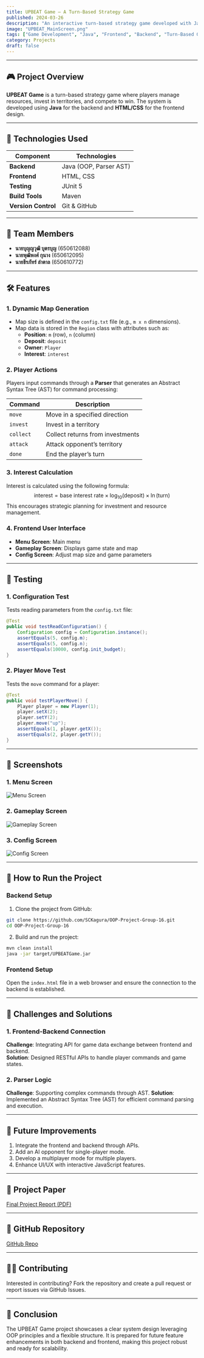 ```yaml
---
title: UPBEAT Game – A Turn-Based Strategy Game
published: 2024-03-26
description: "An interactive turn-based strategy game developed with Java backend and HTML/CSS frontend design."
image: "UPBEAT_MainScreen.png"
tags: ["Game Development", "Java", "Frontend", "Backend", "Turn-Based Game"]
category: Projects
draft: false
---
```

---

## 🎮 Project Overview

**UPBEAT Game** is a turn-based strategy game where players manage resources, invest in territories, and compete to win. The system is developed using **Java** for the backend and **HTML/CSS** for the frontend design.

---

## 🔧 Technologies Used

| **Component**       | **Technologies**              |
|---------------------|------------------------------|
| **Backend**         | Java (OOP, Parser AST)       |
| **Frontend**        | HTML, CSS                    |
| **Testing**         | JUnit 5                      |
| **Build Tools**     | Maven                        |
| **Version Control** | Git & GitHub                 |

---

## 👥 Team Members

- **นายบุญญวุฒิ บุตรบุญ** (650612088)  
- **นายพุฒิพงศ์ กุนาง** (650612095)  
- **นายธีรภัทร์ ลำตาล** (650610772)

---

## 🛠️ Features

### **1. Dynamic Map Generation**
- Map size is defined in the `config.txt` file (e.g., `m x n` dimensions).
- Map data is stored in the `Region` class with attributes such as:
  - **Position**: `m` (row), `n` (column)
  - **Deposit**: `deposit`
  - **Owner**: `Player`
  - **Interest**: `interest`

### **2. Player Actions**
Players input commands through a **Parser** that generates an Abstract Syntax Tree (AST) for command processing:

| **Command** | **Description**                  |
|-------------|----------------------------------|
| `move`      | Move in a specified direction    |
| `invest`    | Invest in a territory            |
| `collect`   | Collect returns from investments |
| `attack`    | Attack opponent’s territory     |
| `done`      | End the player’s turn           |

### **3. Interest Calculation**
Interest is calculated using the following formula:
$$
\text{interest} = \text{base interest rate} \times \log_{10}(\text{deposit}) \times \ln(\text{turn})
$$
This encourages strategic planning for investment and resource management.

### **4. Frontend User Interface**
- **Menu Screen**: Main menu
- **Gameplay Screen**: Displays game state and map
- **Config Screen**: Adjust map size and game parameters

---

## 🧪 Testing

### **1. Configuration Test**
Tests reading parameters from the `config.txt` file:
```java
@Test
public void testReadConfiguration() {
    Configuration config = Configuration.instance();
    assertEquals(5, config.m);
    assertEquals(5, config.n);
    assertEquals(10000, config.init_budget);
}
```

### **2. Player Move Test**
Tests the `move` command for a player:
```java
@Test
public void testPlayerMove() {
    Player player = new Player(1);
    player.setX(2);
    player.setY(2);
    player.move("up");  
    assertEquals(1, player.getX());
    assertEquals(2, player.getY());
}
```

---

## 📸 Screenshots

### **1. Menu Screen**
![Menu Screen](UPBEAT_MainScreen.png)

### **2. Gameplay Screen**
![Gameplay Screen](UPBEAT_Gameplay.png)

### **3. Config Screen**
![Config Screen](UPBEAT_ConfigScreen.png)

---

## 🚀 How to Run the Project

### **Backend Setup**

1. Clone the project from GitHub:
```bash
git clone https://github.com/SCKagura/OOP-Project-Group-16.git
cd OOP-Project-Group-16
```

2. Build and run the project:
```bash
mvn clean install
java -jar target/UPBEATGame.jar
```

### **Frontend Setup**
Open the `index.html` file in a web browser and ensure the connection to the backend is established.

---

## 🎯 Challenges and Solutions

### **1. Frontend-Backend Connection**
**Challenge**: Integrating API for game data exchange between frontend and backend.  
**Solution**: Designed RESTful APIs to handle player commands and game states.

### **2. Parser Logic**
**Challenge**: Supporting complex commands through AST.
**Solution**: Implemented an Abstract Syntax Tree (AST) for efficient command parsing and execution.

---

## 🔮 Future Improvements

1. Integrate the frontend and backend through APIs.
2. Add an AI opponent for single-player mode.
3. Develop a multiplayer mode for multiple players.
4. Enhance UI/UX with interactive JavaScript features.

---

## 📄 Project Paper
[Final Project Report (PDF)](/src/assets/Files/UPBEAT/Final_Project_Report_UPBEAT.pdf)

---

## 🔗 GitHub Repository
[GitHub Repo](https://github.com/SCKagura/OOP-Project-Group-16.git)

---

## 👨‍💻 Contributing
Interested in contributing? Fork the repository and create a pull request or report issues via GitHub Issues.

---

## 📝 Conclusion
The UPBEAT Game project showcases a clear system design leveraging OOP principles and a flexible structure. It is prepared for future feature enhancements in both backend and frontend, making this project robust and ready for scalability.
